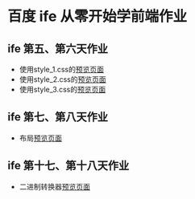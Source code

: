 # 百度 ife 从零开始学前端作业

## ife 第五、第六天作业

* 使用style_1.css的[预览页面](https://p-jiangh.github.io/ife-web-basis-lesson/ife-beginner-5-6/resume_style1.html)
* 使用style_2.css的[预览页面](https://p-jiangh.github.io/ife-web-basis-lesson/ife-beginner-5-6/resume_style2.html)
* 使用style_3.css的[预览页面](https://p-jiangh.github.io/ife-web-basis-lesson/ife-beginner-5-6/resume_style3.html)

## ife 第七、第八天作业

* 布局[预览页面](https://p-jiangh.github.io/ife-web-basis-lesson/ife-beginner-7-8/index.html)

## ife 第十七、第十八天作业

* 二进制转换器[预览页面](https://p-jiangh.github.io/ife-web-basis-lesson/ife-beginner-17-18/index.html)
